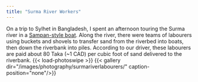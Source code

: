 ```yaml
---
title: "Surma River Workers"
---
```

On a trip to Sylhet in Bangladesh, I spent an afternoon touring the Surma river in a [Sampan-style boat](https://en.banglapedia.org/index.php/Sampan). Along the river, there were teams of labourers using buckets and shovels to transfer sand from the riverbed into boats, then down the riverbank into piles. According to our driver, these labourers are paid about 80 Taka (~1 CAD) per cubic foot of sand delivered to the riverbank.
{{< load-photoswipe >}}
{{< gallery dir="/images/photography/surmariverlabourers/" caption-position="none"/>}}